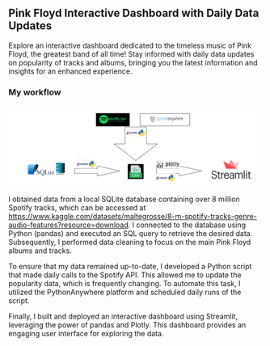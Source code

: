 ## Pink Floyd Interactive Dashboard with Daily Data Updates
Explore an interactive dashboard dedicated to the timeless music of Pink Floyd,
the greatest band of all time! Stay informed with daily data updates on popularity of tracks and albums, 
bringing you the latest information and insights for an enhanced experience.

### My workflow
![I can illustrate my workflow using the following image](workflow_pink_floyd_dashboard.png)

I obtained data from a local SQLite database containing over 8 million Spotify tracks, which can be accessed at https://www.kaggle.com/datasets/maltegrosse/8-m-spotify-tracks-genre-audio-features?resource=download. I connected to the database using Python (pandas) and executed an SQL query to retrieve the desired data. Subsequently, I performed data cleaning to focus on the main Pink Floyd albums and tracks.

To ensure that my data remained up-to-date, I developed a Python script that made daily calls to the Spotify API. This allowed me to update the popularity data, which is frequently changing. To automate this task, I utilized the PythonAnywhere platform and scheduled daily runs of the script.

Finally, I built and deployed an interactive dashboard using Streamlit, leveraging the power of pandas and Plotly. This dashboard provides an engaging user interface for exploring the data.
